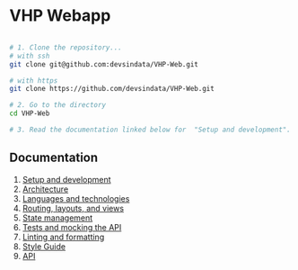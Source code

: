 # VHP Webapp

```bash

# 1. Clone the repository...
# with ssh
git clone git@github.com:devsindata/VHP-Web.git

# with https
git clone https://github.com/devsindata/VHP-Web.git

# 2. Go to the directory
cd VHP-Web

# 3. Read the documentation linked below for  "Setup and development".
```

## Documentation

1. [Setup and development](docs/development.md)
1. [Architecture](docs/architecture.md)
1. [Languages and technologies](docs/tech.md)
1. [Routing, layouts, and views](docs/routing.md)
1. [State management](docs/store.md)
1. [Tests and mocking the API](docs/tests.md)
1. [Linting and formatting](docs/linting.md)
1. [Style Guide](docs/style-guide.md)
1. [API](docs/api.md)
